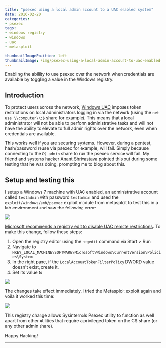 ```yaml
---
title: "psexec using a local admin account to a UAC enabled system"
date: 2016-02-20
categories:
- psexec
tags:
- windows registry
- windows
- uac
- metasploit

thumbnailImagePosition: left
thumbnailImage: /img/psexec-using-a-local-admin-account-to-uac-enabled-system/1.png
---
```


Enabling the abililty to use psexec over the network when credentials are available by toggling a value in the Windows registry.

<!--more-->

## Introduction

To protect users across the network, [Windows UAC](http://windows.microsoft.com/en-in/windows/what-is-user-account-control) imposes token restrictions on local administrators logging in via the network (using the `net use \\computer\\c$` share for example). This means that a local administrator will not be able to perform administrative tasks and will not have the ability to elevate to full admin rights over the network, even when credentials are available.

This works well if you are securing systems. However, during a pentest, hash/password reuse via psexec for example, will fail. Simply because connecting to the `C$ admin` share to run the psexec service will fail. My friend and systems hacker [Anant Shrivastava](https://twitter.com/anantshri) pointed this out during some testing that he was doing, prompting me to blog about this.

## Setup and testing this

I setup a Windows 7 machine with UAC enabled, an administrative account called `testadmin` with password `testadmin` and used the `exploit/windows/smb/psexec` exploit module from metasploit to test this in a lab environment and saw the following error:

![](/img/psexec-using-a-local-admin-account-to-uac-enabled-system/1.png)

[Microsoft recommends a registry edit to disable UAC remote restrictions](https://support.microsoft.com/en-us/kb/951016). To make this change, follow these steps:

1. Open the registry editor using the `regedit` command via Start > Run
2. Navigate to `HKEY_LOCAL_MACHINE\SOFTWARE\Microsoft\Windows\CurrentVersion\Policies\System`
3. In the right pane, if the `LocalAccountTokenFilterPolicy` DWORD value doesn't exist, create it.
4. Set its value to 

![](/img/psexec-using-a-local-admin-account-to-uac-enabled-system/2.png)

The changes take effect immediately. I tried the Metasploit exploit again and voila it worked this time:

![](/img/psexec-using-a-local-admin-account-to-uac-enabled-system/3.png)

This registry change allows Sysinternals Psexec utility to function as well apart from other utilities that require a privileged token on the C$ share (or any other admin share).

Happy Hacking!

---